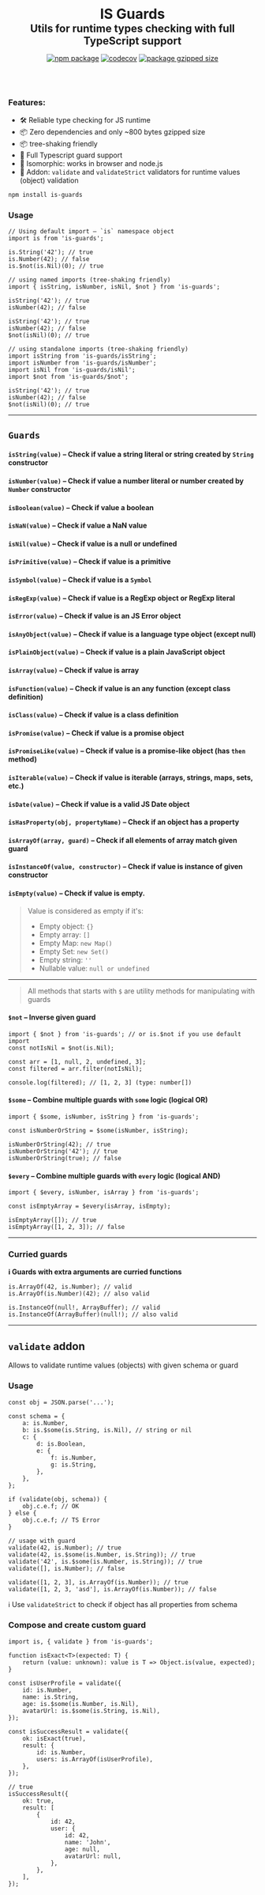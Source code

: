 [npm-image]: http://img.shields.io/npm/v/is-guards.svg
[npm-url]: http://npmjs.org/package/is-guards
[codecov-image]: https://codecov.io/gh/Resetand/is-guards/graph/badge.svg?token=W0mWVyiEng
[codecov-url]: https://codecov.io/gh/Resetand/is-guards

<p align="center" dir="auto">
<strong style='font-size: 2em'>IS Guards</strong>
</br>
<strong style='font-size: 1.5em'>Utils for runtime types checking with full TypeScript support</strong>

</p>

<p align="center">
  <a href="https://npmjs.com/package/is-guards"><img src="https://img.shields.io/npm/v/is-guards.svg" alt="npm package"></a>
  <a href="https://codecov.io/gh/Resetand/is-guards"><img src="https://codecov.io/gh/Resetand/is-guards/graph/badge.svg?token=W0mWVyiEng" alt="codecov"></a>
  <a href="https://npmjs.com/package/is-guards"><img src="https://img.shields.io/bundlejs/size/is-guards" alt="package gzipped size"></a>
</p>
<br/>
<br/>

### **Features:**

-   🛠️ Reliable type checking for JS runtime
-   📦 Zero dependencies and only ~800 bytes gzipped size
-   📦 tree-shaking friendly
-   🔩 Full Typescript guard support
-   🔩 Isomorphic: works in browser and node.js
-   🔑 Addon: `validate` and `validateStrict` validators for runtime values (object) validation

```bash
npm install is-guards
```

### Usage

```tsx
// Using default import – `is` namespace object
import is from 'is-guards';

is.String('42'); // true
is.Number(42); // false
is.$not(is.Nil)(0); // true
```

```tsx
// using named imports (tree-shaking friendly)
import { isString, isNumber, isNil, $not } from 'is-guards';

isString('42'); // true
isNumber(42); // false

isString('42'); // true
isNumber(42); // false
$not(isNil)(0); // true
```

```tsx
// using standalone imports (tree-shaking friendly)
import isString from 'is-guards/isString';
import isNumber from 'is-guards/isNumber';
import isNil from 'is-guards/isNil';
import $not from 'is-guards/$not';

isString('42'); // true
isNumber(42); // false
$not(isNil)(0); // true
```

---

## `Guards`

#### `isString(value)` – Check if value a string literal or string created by `String` constructor

#### `isNumber(value)` – Check if value a number literal or number created by `Number` constructor

#### `isBoolean(value)` – Check if value a boolean

#### `isNaN(value)` – Check if value a NaN value

#### `isNil(value)` – Check if value is a null or undefined

#### `isPrimitive(value)` – Check if value is a primitive

#### `isSymbol(value)` – Check if value is a `Symbol`

#### `isRegExp(value)` – Check if value is a RegExp object or RegExp literal

#### `isError(value)` – Check if value is an JS Error object

#### `isAnyObject(value)` – Check if value is a language type object (except null)

#### `isPlainObject(value)` – Check if value is a plain JavaScript object

#### `isArray(value)` – Check if value is array

#### `isFunction(value)` – Check if value is an any function (except class definition)

#### `isClass(value)` – Check if value is a class definition

#### `isPromise(value)` – Check if value is a promise object

#### `isPromiseLike(value)` – Check if value is a promise-like object (has `then` method)

#### `isIterable(value)` – Check if value is iterable (arrays, strings, maps, sets, etc.)

#### `isDate(value)` – Check if value is a valid JS Date object

#### `isHasProperty(obj, propertyName)` – Check if an object has a property

#### `isArrayOf(array, guard)` – Check if all elements of array match given guard

#### `isInstanceOf(value, constructor)` – Check if value is instance of given constructor

#### `isEmpty(value)` – Check if value is empty.

> Value is considered as empty if it's:
>
> -   Empty object: `{}`
> -   Empty array: `[]`
> -   Empty Map: `new Map()`
> -   Empty Set: `new Set()`
> -   Empty string: `''`
> -   Nullable value: `null or undefined`

---

> All methods that starts with `$` are utility methods for manipulating with guards

#### `$not` – Inverse given guard

```tsx
import { $not } from 'is-guards'; // or is.$not if you use default import
const notIsNil = $not(is.Nil);

const arr = [1, null, 2, undefined, 3];
const filtered = arr.filter(notIsNil);

console.log(filtered); // [1, 2, 3] (type: number[])
```

#### `$some` – Combine multiple guards with `some` logic (logical OR)

```tsx
import { $some, isNumber, isString } from 'is-guards';

const isNumberOrString = $some(isNumber, isString);

isNumberOrString(42); // true
isNumberOrString('42'); // true
isNumberOrString(true); // false
```

#### `$every` – Combine multiple guards with `every` logic (logical AND)

```tsx
import { $every, isNumber, isArray } from 'is-guards';

const isEmptyArray = $every(isArray, isEmpty);

isEmptyArray([]); // true
isEmptyArray([1, 2, 3]); // false
```

---

### Curried guards

**ℹ️ Guards with extra arguments are curried functions**

```tsx
is.ArrayOf(42, is.Number); // valid
is.ArrayOf(is.Number)(42); // also valid

is.InstanceOf(null!, ArrayBuffer); // valid
is.InstanceOf(ArrayBuffer)(null!); // also valid
```

---

## `validate` addon

Allows to validate runtime values (objects) with given schema or guard

### Usage

```tsx
const obj = JSON.parse('...');

const schema = {
    a: is.Number,
    b: is.$some(is.String, is.Nil), // string or nil
    c: {
        d: is.Boolean,
        e: {
            f: is.Number,
            g: is.String,
        },
    },
};

if (validate(obj, schema)) {
    obj.c.e.f; // OK
} else {
    obj.c.e.f; // TS Error
}

// usage with guard
validate(42, is.Number); // true
validate(42, is.$some(is.Number, is.String)); // true
validate('42', is.$some(is.Number, is.String)); // true
validate([], is.Number); // false

validate([1, 2, 3], is.ArrayOf(is.Number)); // true
validate([1, 2, 3, 'asd'], is.ArrayOf(is.Number)); // false
```

ℹ️ Use `validateStrict` to check if object has all properties from schema

### Compose and create custom guard

```tsx
import is, { validate } from 'is-guards';

function isExact<T>(expected: T) {
    return (value: unknown): value is T => Object.is(value, expected);
}

const isUserProfile = validate({
    id: is.Number,
    name: is.String,
    age: is.$some(is.Number, is.Nil),
    avatarUrl: is.$some(is.String, is.Nil),
});

const isSuccessResult = validate({
    ok: isExact(true),
    result: {
        id: is.Number,
        users: is.ArrayOf(isUserProfile),
    },
});

// true
isSuccessResult({
    ok: true,
    result: [
        {
            id: 42,
            user: {
                id: 42,
                name: 'John',
                age: null,
                avatarUrl: null,
            },
        },
    ],
});
```
